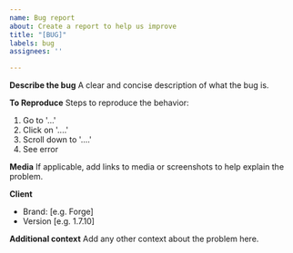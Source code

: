 ```yaml
---
name: Bug report
about: Create a report to help us improve
title: "[BUG]"
labels: bug
assignees: ''

---
```


**Describe the bug**
A clear and concise description of what the bug is.

**To Reproduce**
Steps to reproduce the behavior:
1. Go to '...'
2. Click on '....'
3. Scroll down to '....'
4. See error

**Media**
If applicable, add links to media or screenshots to help explain the problem.

**Client**
 - Brand: [e.g. Forge]
 - Version [e.g. 1.7.10]

**Additional context**
Add any other context about the problem here.
